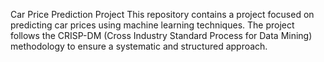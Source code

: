 Car Price Prediction Project
This repository contains a project focused on predicting car prices using machine learning techniques. The project follows the CRISP-DM (Cross Industry Standard Process for Data Mining) methodology to ensure a systematic and structured approach.
